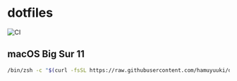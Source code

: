 # dotfiles

![CI](https://github.com/hamuyuuki/dotfiles/workflows/CI/badge.svg)

## macOS Big Sur 11

```bash
/bin/zsh -c "$(curl -fsSL https://raw.githubusercontent.com/hamuyuuki/dotfiles/master/setup.sh)"
```
